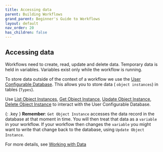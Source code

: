 ```yaml
---
title: Accessing data
parent: Building Workflows
grand_parent: Beginner's Guide to Workflows
layout: default
nav_order: 20
has_children: false
---
```



## Accessing data 

Workflows need to create, read, update and delete data.  Temporary data is held in variables.  Variables exist only while the workflow is running.

To store data outside of the context of a workflow we use the [User Configurable Database](..\05_Database\README.html).  This allows you to store data ( `object instances`) in tables (`Types`).

Use [List Object Instances](..\12_workflow_activities/04_data/README.html#list-object-instances), [Get Object Instance](..\12_workflow_activities/04_data/README.html#get-object-instance), [Update Object Instance](..\12_workflow_activities/04_data/README.html#update-object-instance), [Delete Object Instance](..\12_workflow_activities/04_data/README.html#delete-object-instance) to interact with the User Configurable Database.

{: .key }
 **Remember**: `Get Object Instance` accesses the data record in the database at that moment in time.  You will then treat that data as a `variable` in your workflow. If your workflow then changes the `variable` you might want to write that change back to the database, using `Update Object Instance`.

For more details, see [Working with Data](..\08_handling%20_the_data/README.html)

